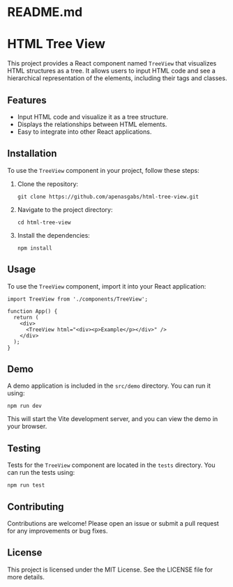 # README.md

# HTML Tree View

This project provides a React component named `TreeView` that visualizes HTML structures as a tree. It allows users to input HTML code and see a hierarchical representation of the elements, including their tags and classes.

## Features

- Input HTML code and visualize it as a tree structure.
- Displays the relationships between HTML elements.
- Easy to integrate into other React applications.

## Installation

To use the `TreeView` component in your project, follow these steps:

1. Clone the repository:
   ```
   git clone https://github.com/apenasgabs/html-tree-view.git
   ```

2. Navigate to the project directory:
   ```
   cd html-tree-view
   ```

3. Install the dependencies:
   ```
   npm install
   ```

## Usage

To use the `TreeView` component, import it into your React application:

```tsx
import TreeView from './components/TreeView';

function App() {
  return (
    <div>
      <TreeView html="<div><p>Example</p></div>" />
    </div>
  );
}
```

## Demo

A demo application is included in the `src/demo` directory. You can run it using:

```
npm run dev
```

This will start the Vite development server, and you can view the demo in your browser.

## Testing

Tests for the `TreeView` component are located in the `tests` directory. You can run the tests using:

```
npm run test
```

## Contributing

Contributions are welcome! Please open an issue or submit a pull request for any improvements or bug fixes.

## License

This project is licensed under the MIT License. See the LICENSE file for more details.
